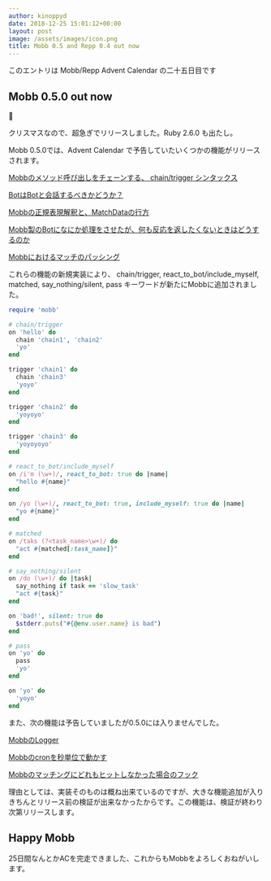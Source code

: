 ```yaml
---
author: kinoppyd
date: 2018-12-25 15:01:12+00:00
layout: post
image: /assets/images/icon.png
title: Mobb 0.5 and Repp 0.4 out now
---
```


このエントリは Mobb/Repp Advent Calendar の二十五日目です


## Mobb 0.5.0 out now


🎉

クリスマスなので、超急ぎでリリースしました。Ruby 2.6.0 も出たし。

Mobb 0.5.0では、Advent Calendar で予告していたいくつかの機能がリリースされます。

[Mobbのメソッド呼び出しをチェーンする、 chain/trigger シンタックス](http://tolarian-academy.net/mobb-chain-trigger/)

[BotはBotと会話するべきかどうか？](http://tolarian-academy.net/bot-and-bot-each-other/)

[Mobbの正規表現解釈と、MatchDataの行方](http://tolarian-academy.net/mobb-regexp-match-datta/)

[Mobb製のBotになにか処理をさせたが、何も反応を返したくないときはどうするのか](http://tolarian-academy.net/mobb-returns-nothing/)

[Mobbにおけるマッチのパッシング](http://tolarian-academy.net/mobb-pass-matching/)

これらの機能の新規実装により、 chain/trigger, react_to_bot/include_myself, matched, say_nothing/silent, pass キーワードが新たにMobbに追加されました。

```ruby
require 'mobb'

# chain/trigger
on 'hello' do
  chain 'chain1', 'chain2'
  'yo'
end

trigger 'chain1' do
  chain 'chain3'
  'yoyo'
end

trigger 'chain2' do
  'yoyoyo'
end

trigger 'chain3' do
  'yoyoyoyo'
end

# react_to_bot/include_myself
on /i'm (\w+)/, react_to_bot: true do |name|
  "hello #{name}"
end

on /yo (\w+)/, react_to_bot: true, include_myself: true do |name|
  "yo #{name}"
end

# matched
on /taks (?<task_name>\w+)/ do
  "act #{matched[:task_name]}"
end

# say_nothing/silent
on /do (\w+)/ do |task|
  say_nothing if task == 'slow_task'
  "act #{task}"
end

on 'bad!', silent: true do
  $stderr.puts("#{@env.user.name} is bad")
end

# pass
on 'yo' do
  pass
  'yo'
end

on 'yo' do
  'yoyo'
end
```

また、次の機能は予告していましたが0.5.0には入りませんでした。

[MobbのLogger](http://tolarian-academy.net/tmp-mobb-logger/)

[Mobbのcronを秒単位で動かす](http://tolarian-academy.net/kick-cron-every-second-in-mobb/)

[Mobbのマッチングにどれもヒットしなかった場合のフック](http://tolarian-academy.net/mobb-matches-not-register-pattern/)

理由としては、実装そのものは概ね出来ているのですが、大きな機能追加が入りきちんとリリース前の検証が出来なかったからです。この機能は、検証が終わり次第リリースします。


## Happy Mobb


25日間なんとかACを完走できました、これからもMobbをよろしくおねがいします。
